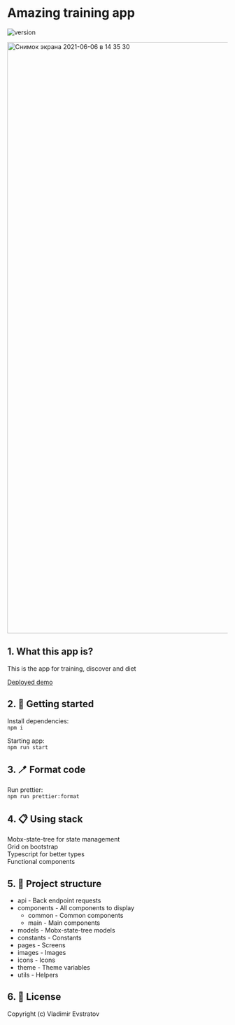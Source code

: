 # Amazing training app

![version](https://img.shields.io/badge/version-0.1.0-blue.svg)

<img width="1351" alt="Снимок экрана 2021-06-06 в 14 35 30" src="https://user-images.githubusercontent.com/30527831/120916567-8f088a00-c6d4-11eb-9fd1-915314136d2f.png">

## 1. What this app is?
This is the app for training, discover and diet

[Deployed demo](https://amazing-training-app.web.app/)

## 2. 🎉 Getting started

Install dependencies:<br />
```npm i```

Starting app:<br />
```npm run start```<br />

## 3. 🪥 Format code

Run prettier:<br />
```npm run prettier:format```

## 4. 📋 Using stack

Mobx-state-tree for state management<br />
Grid on bootstrap<br />
Typescript for better types<br />
Functional components<br />

## 5. 📖 Project structure

* api - Back endpoint requests
* components - All components to display
    * common - Common components
    * main - Main components
* models - Mobx-state-tree models
* constants - Constants  
* pages - Screens
* images - Images
* icons - Icons  
* theme - Theme variables
* utils - Helpers

## 6. 💎 License

Copyright (c) Vladimir Evstratov


